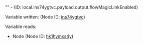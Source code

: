 "" - (ID: local.ins74ygtvc.payload.output.flowMagicLinkEnabled)

Variable written:
 (Node ID: [ins74ygtvc](../nodes/ins74ygtvc.md))

Variable reads:
* Node (Node ID: [hk1hymxs4y](../nodes/hk1hymxs4y.md))
